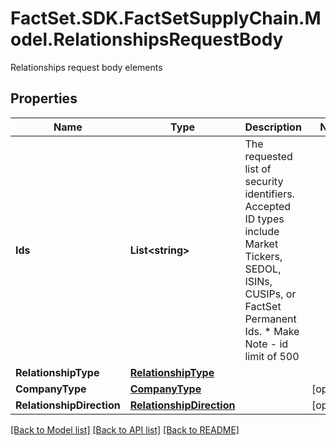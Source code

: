 # FactSet.SDK.FactSetSupplyChain.Model.RelationshipsRequestBody
Relationships request body elements

## Properties

Name | Type | Description | Notes
------------ | ------------- | ------------- | -------------
**Ids** | **List&lt;string&gt;** | The requested list of security identifiers. Accepted ID types include Market Tickers, SEDOL, ISINs, CUSIPs, or FactSet Permanent Ids. * Make Note - id limit of 500  | 
**RelationshipType** | [**RelationshipType**](RelationshipType.md) |  | 
**CompanyType** | [**CompanyType**](CompanyType.md) |  | [optional] 
**RelationshipDirection** | [**RelationshipDirection**](RelationshipDirection.md) |  | [optional] 

[[Back to Model list]](../README.md#documentation-for-models) [[Back to API list]](../README.md#documentation-for-api-endpoints) [[Back to README]](../README.md)

